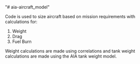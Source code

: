 "# aia-aircraft_model" 

Code is used to size aircraft based on mission requirements with calculations for:
1. Weight
2. Drag
3. Fuel Burn

Weight calculations are made using correlations and tank weight calculations are made using the AIA tank weight model.
